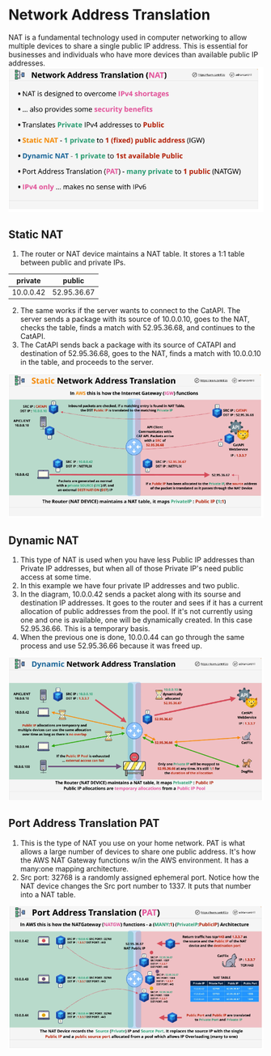 # Network Address Translation
NAT is a fundamental technology used in computer networking to allow multiple devices to share a single public IP address. This is essential for businesses and individuals who have more devices than available public IP addresses.
![network_17](../assets/network_17.png)
## Static NAT
1. The router or NAT device maintains a NAT table.  It stores a 1:1 table between public and private IPs.    

|private   |public     |
|----------|---------- |
|10.0.0.42 |52.95.36.67|

2. The same works if the server wants to connect to the CatAPI. The server sends a package with its source of 10.0.0.10, goes to the NAT, checks the table, finds a match with 52.95.36.68, and continues to the CatAPI.
3. The CatAPI sends back a package with its source of CATAPI and destination of 52.95.36.68, goes to the NAT, finds a match with 10.0.0.10 in the table, and proceeds to the server.    

![network_18](../assets/network_18.png)
## Dynamic NAT
1. This type of NAT is used when you have less Public IP addresses than Private IP addresses, but when all of those Private  IP's need public access at some time.    
2. In this example we have four private IP addresses and two public. 
3. In the diagram, 10.0.0.42 sends a packet along with its sourse and destination IP addresses.  It goes to the router and sees if it has a current allocation of public addresses from the pool. If it's not currently using one and one is available, one will be dynamically created.  In this case 52.95.36.66.  This is a temporary basis. 
4. When the previous one is done, 10.0.0.44 can go through the same process and use 52.95.36.66 because it was freed up.

![network_19](../assets/network_19.png)

## Port Address Translation PAT
1. This is the type of NAT you use on your home network. PAT is what allows a large number of devices to share one public address. It's how the AWS NAT Gateway functions w/in the AWS environment. It has a many:one mapping architecture.
2. Src port: 32768 is a randomly assigned ephemeral port. Notice how the NAT device changes the Src port number to 1337. It puts that number into a NAT table. 

![network_20](../assets/network_20.png)
